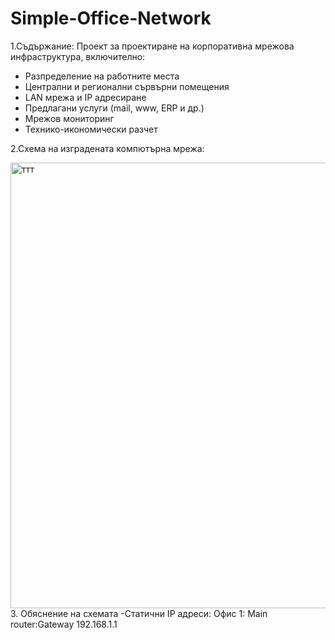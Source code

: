 # Simple-Office-Network

1.Съдържание:
Проект за проектиране на корпоративна мрежова инфраструктура, включително:
- Разпределение на работните места
- Централни и регионални сървърни помещения
- LAN мрежа и IP адресиране
- Предлагани услуги (mail, www, ERP и др.)
- Мрежов мониторинг
- Технико-икономически разчет

  
2.Схема на изградената компютърна мрежа:
  
  

  
<img width="1886" height="713" alt="ттт" src="https://github.com/user-attachments/assets/7cbfc7cd-9427-4f2e-84a5-c7ba2c3d0157" />
3. Обяснение на схемата
-Статични IP адреси:
  Офис 1:
Main router:Gateway 192.168.1.1 

